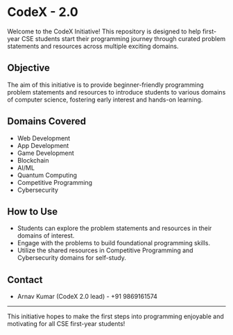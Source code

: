 # CodeX - 2.0

Welcome to the CodeX Initiative! This repository is designed to help first-year CSE students start their programming journey through curated problem statements and resources across multiple exciting domains.

## Objective

The aim of this initiative is to provide beginner-friendly programming problem statements and resources to introduce students to various domains of computer science, fostering early interest and hands-on learning.

## Domains Covered

- Web Development
- App Development
- Game Development
- Blockchain
- AI/ML
- Quantum Computing
- Competitive Programming
- Cybersecurity

## How to Use

- Students can explore the problem statements and resources in their domains of interest.
- Engage with the problems to build foundational programming skills.
- Utilize the shared resources in Competitive Programming and Cybersecurity domains for self-study.

## Contact

- Arnav Kumar (CodeX 2.0 lead) - +91 9869161574

---

This initiative hopes to make the first steps into programming enjoyable and motivating for all CSE first-year students!
